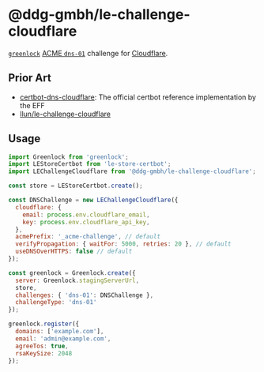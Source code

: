 # @ddg-gmbh/le-challenge-cloudflare

[`greenlock`](https://www.npmjs.com/package/greenlock) [ACME `dns-01`](https://tools.ietf.org/html/draft-ietf-acme-acme#section-8.5) challenge for [Cloudflare](https://www.cloudflare.com/).

## Prior Art

- [certbot-dns-cloudflare](https://github.com/certbot/certbot/tree/master/certbot-dns-cloudflare): The official certbot reference implementation by the EFF
- [llun/le-challenge-cloudflare](https://github.com/llun/le-challenge-cloudflare)

## Usage

```js
import Greenlock from 'greenlock';
import LEStoreCertbot from 'le-store-certbot';
import LEChallengeCloudflare from '@ddg-gmbh/le-challenge-cloudflare';

const store = LEStoreCertbot.create();

const DNSChallenge = new LEChallengeCloudflare({
  cloudflare: {
    email: process.env.cloudflare_email,
    key: process.env.cloudflare_api_key,
  },
  acmePrefix: '_acme-challenge', // default
  verifyPropagation: { waitFor: 5000, retries: 20 }, // default
  useDNSOverHTTPS: false // default
});

const greenlock = Greenlock.create({
  server: Greenlock.stagingServerUrl,
  store,
  challenges: { 'dns-01': DNSChallenge },
  challengeType: 'dns-01'
});

greenlock.register({
  domains: ['example.com'],
  email: 'admin@example.com',
  agreeTos: true,
  rsaKeySize: 2048
});
```
